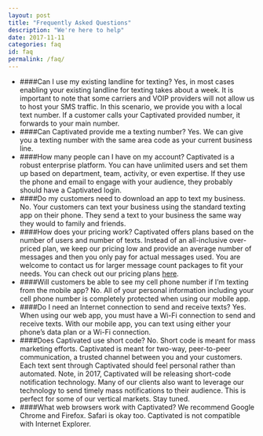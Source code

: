```yaml
---
layout: post
title: "Frequently Asked Questions"
description: "We're here to help"
date: 2017-11-11
categories: faq
id: faq
permalink: /faq/
---
```


* ####Can I use my existing landline for texting?
  Yes, in most cases enabling your existing landline for texting takes about a week.  It is important to note that some carriers and VOIP providers will not allow us to host your SMS traffic.  In this scenario, we provide you with a local text number.  If a customer calls your Captivated provided number, it forwards to your main number.
* ####Can Captivated provide me a texting number?
  Yes. We can give you a texting number with the same area code as your current business line.
* ####How many people can I have on my account?
  Captivated is a robust enterprise platform.  You can have unlimited users and set them up based on department, team, activity, or even expertise.  If they use the phone and email to engage with your audience, they probably should have a Captivated login.
* ####Do my customers need to download an app to text my business.
  No. Your customers can text your business using the standard texting app on their phone. They send a text to your business the same way they would to family and friends.
* ####How does your pricing work?
  Captivated offers plans based on the number of users and number of texts.  Instead of an all-inclusive over-priced plan, we keep our pricing low and provide an average number of messages and then you only pay for actual messages used.  You are welcome to contact us for larger message count packages to fit your needs. You can check out our pricing plans [here](/get-started/).
* ####Will customers be able to see my cell phone number if I’m  texting from the mobile app?
  No. All of your personal information including your cell phone number is completely protected when using our mobile app.
* ####Do I need an Internet connection to send and receive texts?
  Yes. When using our web app, you must have a Wi-Fi connection to send and receive texts. With our mobile app, you can text using either your phone’s data plan or a Wi-Fi connection.
* ####Does Captivated use short code?
  No. Short code is meant for mass marketing efforts. Captivated is meant for two-way, peer-to-peer communication, a trusted channel between you and your customers. Each text sent through Captivated should feel personal rather than automated.  Note, in 2017, Captivated will be releasing short-code notification technology. Many of our clients also want to leverage our technology to send timely mass notifications to their audience. This is perfect for some of our vertical markets. Stay tuned.  
* ####What web browsers work with Captivated?
  We recommend Google Chrome and Firefox. Safari is okay too. Captivated is not compatible with Internet Explorer.
